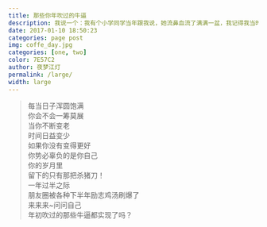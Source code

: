 ```yaml
---
title: 那些你年吹过的牛逼
description: 我说一个：我有个小学同学当年跟我说，她流鼻血流了满满一盆，我记得我当时...
date: 2017-01-10 18:50:23
categories: page post
img: coffe_day.jpg
categories: [one, two]
color: 7E57C2
author: 夜梦江灯
permalink: /large/
width: large
---
```

<blockquote>
每当日子浑圆饱满<br>
你会不会一筹莫展<br>  
当你不断变老<br>
时间日益变少<br>
如果你没有变得更好<br>
你势必辜负的是你自己<br> 
你的岁月里<br>
留下的只有那把杀猪刀！<br>
一年过半之际<br>
朋友圈被各种下半年励志鸡汤刷爆了<br>
来来来~问问自己<br>
年初吹过的那些牛逼都实现了吗？<br>
</blockquote>
